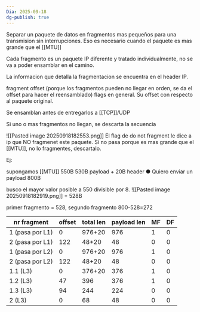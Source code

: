 ```yaml
---
Dia: 2025-09-18
dg-publish: true
---
```

Separar un paquete de datos en fragmentos mas pequeños para una transmision sin interrupciones. Eso es necesario cuando el paquete es mas grande que el [[MTU]]

Cada fragmento es un paquete IP diferente y tratado individualmente, no se va a poder ensamblar en el camino.

La informacion que detalla la fragmentacion se encuentra en el header IP. 

fragment offset (porque los fragmentos pueden no llegar en orden, se da el offset para hacer el reensamblado)
flags en general. Su offset con respecto al paquete original. 

Se ensamblan antes de entregarlos a [[TCP]]/UDP

Si uno o mas fragmentos no llegan, se descarta la secuencia

![[Pasted image 20250918182553.png]]
El flag de do not fragment le dice a ip que NO fragmenet este paquete. Si no pasa porque es mas grande que el [[MTU]], no lo fragmentes, descartalo.


Ej:

supongamos [[MTU]] 550B
530B payload + 20B header
● Quiero enviar un payload 800B


busco el mayor valor posible a 550 divisible por 8.
![[Pasted image 20250918182919.png]]
= 528B

primer fragmento = 528, segundo fragmento 800-528=272



| nr fragment     | offset | total len | payload len | MF  | DF  |
| --------------- | ------ | --------- | ----------- | --- | --- |
| 1 (pasa por L1) | 0      | 976+20    | 976         | 1   | 0   |
| 2 (pasa por L1) | 122    | 48+20     | 48          | 0   | 0   |
| 1 (pasa por L2) | 0      | 976+20    | 976         | 1   | 0   |
| 2 (pasa por L2) | 122    | 48+20     | 48          | 0   | 0   |
| 1.1 (L3)        | 0      | 376+20    | 376         | 1   | 0   |
| 1.2 (L3)        | 47     | 396       | 376         | 1   | 0   |
| 1.3 (L3)        | 94     | 244       | 224         | 0   | 0   |
| 2 (L3)          | 0      | 68        | 48          | 0   | 0   |

